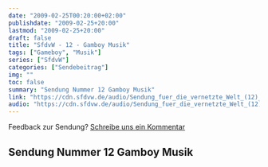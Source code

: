 ```yaml
---
date: "2009-02-25T00:20:00+02:00"
publishdate: "2009-02-25+20:00"
lastmod: "2009-02-25+20:00"
draft: false
title: "SfdvW - 12 - Gamboy Musik"
tags: ["Gameboy", "Musik"]
series: ["SfdvW"]
categories: ["Sendebeitrag"]
img: ""
toc: false
summary: "Sendung Nummer 12 Gamboy Musik"
link: "https://cdn.sfdvw.de/audio/Sendung_fuer_die_vernetzte_Welt_(12)_2009_02_25_Gamboy_Musik.ogg"
audio: "https://cdn.sfdvw.de/audio/Sendung_fuer_die_vernetzte_Welt_(12)_2009_02_25_Gamboy_Musik.ogg"
---
```


<div align="center" id="example"></div>
<script src="https://cdn.podlove.org/web-player/embed.js"></script>

Feedback zur Sendung?
[Schreibe uns ein Kommentar](mailto:SfdvW@radiocorax.de)

## Sendung Nummer 12 Gamboy Musik

<script>
  podlovePlayer('#example', '/blog/sfdvw12.json');
</script>
